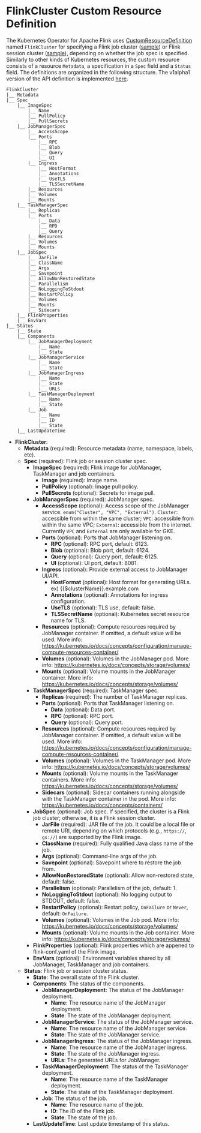 # FlinkCluster Custom Resource Definition

The Kubernetes Operator for Apache Flink uses  [CustomResourceDefinition](https://kubernetes.io/docs/concepts/api-extension/custom-resources/)
named `FlinkCluster` for specifying a Flink job cluster ([sample](../config/samples/flinkoperator_v1alpha1_flinkjobcluster.yaml))
or Flink session cluster ([sample](../config/samples/flinkoperator_v1alpha1_flinksessioncluster.yaml)), depending on
whether the job spec is specified. Similarly to other kinds of Kubernetes resources, the custom resource consists of a
resource `Metadata`, a specification in a `Spec` field and a `Status` field. The definitions are organized in the
following structure. The v1alpha1 version of the API definition is implemented [here](../api/v1alpha1/flinkcluster_types.go).

```
FlinkCluster
|__ Metadata
|__ Spec
    |__ ImageSpec
        |__ Name
        |__ PullPolicy
        |__ PullSecrets
    |__ JobManagerSpec
        |__ AccessScope
        |__ Ports
            |__ RPC
            |__ Blob
            |__ Query
            |__ UI
        |__ Ingress
            |__ HostFormat
            |__ Annotations
            |__ UseTLS
            |__ TLSSecretName
        |__ Resources
        |__ Volumes
        |__ Mounts
    |__ TaskManagerSpec
        |__ Replicas
        |__ Ports
            |__ Data
            |__ RPD
            |__ Query
        |__ Resources
        |__ Volumes
        |__ Mounts
    |__ JobSpec
        |__ JarFile
        |__ ClassName
        |__ Args
        |__ Savepoint
        |__ AllowNonRestoredState
        |__ Parallelism
        |__ NoLoggingToStdout
        |__ RestartPolicy
        |__ Volumes
        |__ Mounts
        |__ Sidecars
    |__ FlinkProperties
    |__ EnvVars
|__ Status
    |__ State
    |__ Components
        |__ JobManagerDeployment
            |__ Name
            |__ State
        |__ JobManagerService
            |__ Name
            |__ State
        |__ JobManagerIngress
            |__ Name
            |__ State
            |__ URLs
        |__ TaskManagerDeployment
            |__ Name
            |__ State
        |__ Job
            |__ Name
            |__ ID
            |__ State
    |__ LastUpdateTime
```

* **FlinkCluster**:
  * **Metadata** (required): Resource metadata (name, namespace, labels, etc).
  * **Spec** (required): Flink job or session cluster spec.
    * **ImageSpec** (required): Flink image for JobManager, TaskManager and job containers.
      * **Image** (required): Image name.
      * **PullPolicy** (optional): Image pull policy.
      * **PullSecrets** (optional): Secrets for image pull.
    * **JobManagerSpec** (required): JobManager spec.
      * **AccessScope** (optional): Access scope of the JobManager service. `enum("Cluster", "VPC", "External")`.
        `Cluster`: accessible from within the same cluster; `VPC`: accessible from within the same VPC; `External`:
        accessible from the internet. Currently `VPC` and `External` are only available for GKE.
      * **Ports** (optional): Ports that JobManager listening on.
        * **RPC** (optional): RPC port, default: 6123.
        * **Blob** (optional): Blob port, default: 6124.
        * **Query** (optional): Query port, default: 6125.
        * **UI** (optional): UI port, default: 8081.
      * **Ingress** (optional): Provide external access to JobManager UI/API.
        * **HostFormat** (optional): Host format for generating URLs. ex) {{$clusterName}}.example.com
        * **Annotations** (optional): Annotations for ingress configuration.
        * **UseTLS** (optional): TLS use, default: false.
        * **TLSSecretName** (optional): Kubernetes secret resource name for TLS.
      * **Resources** (optional): Compute resources required by JobManager
        container. If omitted, a default value will be used.
        More info: https://kubernetes.io/docs/concepts/configuration/manage-compute-resources-container/
      * **Volumes** (optional): Volumes in the JobManager pod.
        More info: https://kubernetes.io/docs/concepts/storage/volumes/
      * **Mounts** (optional): Volume mounts in the JobManager container.
        More info: https://kubernetes.io/docs/concepts/storage/volumes/
    * **TaskManagerSpec** (required): TaskManager spec.
      * **Replicas** (required): The number of TaskManager replicas.
      * **Ports** (optional): Ports that TaskManager listening on.
        * **Data** (optional): Data port.
        * **RPC** (optional): RPC port.
        * **Query** (optional): Query port.
      * **Resources** (optional): Compute resources required by JobManager
        container. If omitted, a default value will be used.
        More info: https://kubernetes.io/docs/concepts/configuration/manage-compute-resources-container/
      * **Volumes** (optional): Volumes in the TaskManager pod.
        More info: https://kubernetes.io/docs/concepts/storage/volumes/
      * **Mounts** (optional): Volume mounts in the TaskManager containers.
        More info: https://kubernetes.io/docs/concepts/storage/volumes/
      * **Sidecars** (optional): Sidecar containers running alongside with the TaskManager container in the pod.
        More info: https://kubernetes.io/docs/concepts/containers/
    * **JobSpec** (optional): Job spec. If specified, the cluster is a Flink job cluster; otherwise, it is a Flink
      session cluster.
      * **JarFile** (required): JAR file of the job. It could be a local file or remote URI, depending on which
        protocols (e.g., `https://`, `gs://`) are supported by the Flink image.
      * **ClassName** (required): Fully qualified Java class name of the job.
      * **Args** (optional): Command-line args of the job.
      * **Savepoint** (optional): Savepoint where to restore the job from.
      * **AllowNonRestoredState** (optional):  Allow non-restored state, default: false.
      * **Parallelism** (optional):  Parallelism of the job, default: 1.
      * **NoLoggingToStdout** (optional):  No logging output to STDOUT, default: false.
      * **RestartPolicy** (optional):   Restart policy, `OnFailure` or `Never`, default: `OnFailure`.
      * **Volumes** (optional): Volumes in the Job pod.
        More info: https://kubernetes.io/docs/concepts/storage/volumes/
      * **Mounts** (optional): Volume mounts in the Job container.
        More info: https://kubernetes.io/docs/concepts/storage/volumes/
    * **FlinkProperties** (optional): Flink properties which are appened to flink-conf.yaml of the Flink image.
    * **EnvVars** (optional): Environment variables shared by all JobManager, TaskManager and job containers.
  * **Status**: Flink job or session cluster status.
    * **State**: The overall state of the Flink cluster.
    * **Components**: The status of the components.
      * **JobManagerDeployment**: The status of the JobManager deployment.
        * **Name**: The resource name of the JobManager deployment.
        * **State**: The state of the JobManager deployment.
      * **JobManagerService**: The status of the JobManager service.
        * **Name**: The resource name of the JobManager service.
        * **State**: The state of the JobManager service.
      * **JobManagerIngress**: The status of the JobManager ingress.
        * **Name**: The resource name of the JobManager ingress.
        * **State**: The state of the JobManager ingress.
        * **URLs**: The generated URLs for JobManager.
      * **TaskManagerDeployment**: The status of the TaskManager deployment.
        * **Name**: The resource name of the TaskManager deployment.
        * **State**: The state of the TaskManager deployment.
      * **Job**: The status of the job.
        * **Name**: The resource name of the job.
        * **ID**: The ID of the Flink job.
        * **State**: The state of the job.
    * **LastUpdateTime**: Last update timestamp of this status.
